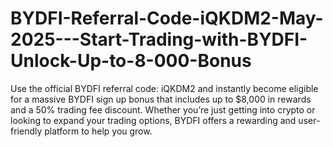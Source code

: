 # BYDFI-Referral-Code-iQKDM2-May-2025---Start-Trading-with-BYDFI-Unlock-Up-to-8-000-Bonus
Use the official BYDFI referral code: iQKDM2 and instantly become eligible for a massive BYDFI sign up bonus that includes up to $8,000 in rewards and a 50% trading fee discount. Whether you’re just getting into crypto or looking to expand your trading options, BYDFI offers a rewarding and user-friendly platform to help you grow.
